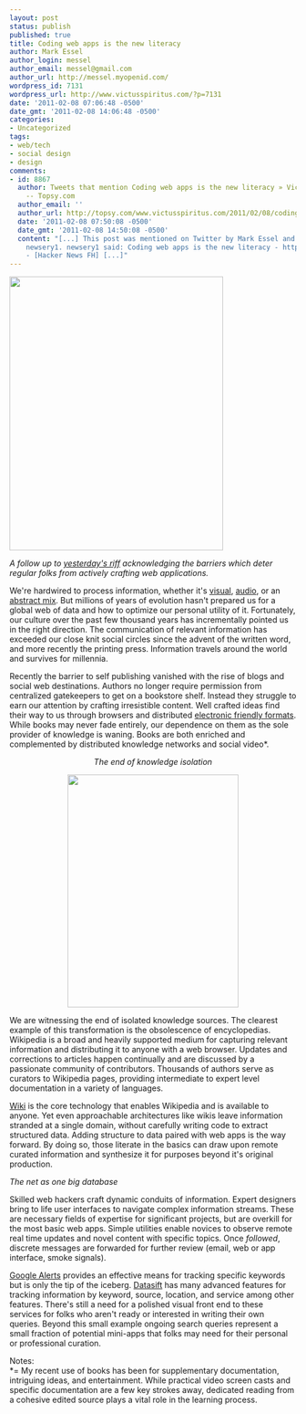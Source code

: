 ```yaml
---
layout: post
status: publish
published: true
title: Coding web apps is the new literacy
author: Mark Essel
author_login: messel
author_email: messel@gmail.com
author_url: http://messel.myopenid.com/
wordpress_id: 7131
wordpress_url: http://www.victusspiritus.com/?p=7131
date: '2011-02-08 07:06:48 -0500'
date_gmt: '2011-02-08 14:06:48 -0500'
categories:
- Uncategorized
tags:
- web/tech
- social design
- design
comments:
- id: 8867
  author: Tweets that mention Coding web apps is the new literacy » Victus Spiritus
    -- Topsy.com
  author_email: ''
  author_url: http://topsy.com/www.victusspiritus.com/2011/02/08/coding-web-apps-is-the-new-literacy/?utm_source=pingback&amp;utm_campaign=L2
  date: '2011-02-08 07:50:08 -0500'
  date_gmt: '2011-02-08 14:50:08 -0500'
  content: "[...] This post was mentioned on Twitter by Mark Essel and HN Firehose,
    newsery1. newsery1 said: Coding web apps is the new literacy - http://bit.ly/gFcxCq
    - [Hacker News FH] [...]"
---
```

<p><a href="http://www.victusspiritus.com/wp-content/uploads/2011/02/literacy_changes_everything.jpg"><img class="aligncenter size-full wp-image-7137" title="literacy_changes_everything" src="http://www.victusspiritus.com/wp-content/uploads/2011/02/literacy_changes_everything.jpg" alt="" width="375" height="480" /></a></p>
<p><em>A follow up to <a href="http://www.victusspiritus.com/2011/02/07/the-world-wide-web-isnt-an-open-platform/">yesterday's riff</a> acknowledging the barriers which deter regular folks from actively crafting web applications.</em></p>
<p>We're hardwired to process information, whether it's <a href="http://www.victusspiritus.com/2010/03/10/the-minds-image-processing/">visual</a>, <a href="http://www.victusspiritus.com/tag/music/">audio</a>, or an <a href="http://www.victusspiritus.com/tag/far-out/">abstract mix</a>. But millions of years of evolution hasn't prepared us for a global web of data and how to optimize our personal utility of it. Fortunately, our culture over the past few thousand years has incrementally pointed us in the right direction. The communication of relevant information has exceeded our close knit social circles since the advent of the written word, and more recently the printing press. Information travels around the world and survives for millennia. </p>
<p>Recently the barrier to self publishing vanished with the rise of blogs and social web destinations. Authors no longer require permission from centralized gatekeepers to get on a bookstore shelf. Instead they struggle to earn our attention by crafting irresistible content. Well crafted ideas find their way to us through browsers and distributed <a href="http://en.wikipedia.org/wiki/Comparison_of_e-book_formats">electronic friendly formats</a>. While books may never fade entirely, our dependence on them as the sole provider of knowledge is waning. Books are both enriched and complemented by distributed knowledge networks and social video*.</p>
<p style="text-align: center;"><em>The end of knowledge isolation</em></p>
<p style="text-align: center;"><a href="http://www.stuckincustoms.com/"><img class="aligncenter size-full wp-image-7147" title="The Lone Cypress - a drive down Highway 1 from San Francisco to San Diego" src="http://www.victusspiritus.com/wp-content/uploads/2011/02/LoneCypress.jpg" alt="" width="300" height="408" /></a></p>
<p>We are witnessing the end of isolated knowledge sources. The clearest example of this transformation is the obsolescence of encyclopedias. Wikipedia is a broad and heavily supported medium for capturing relevant information and distributing it to anyone with a web browser. Updates and corrections to articles happen continually and are discussed by a passionate community of contributors. Thousands of authors serve as curators to Wikipedia pages, providing intermediate to expert level documentation in a variety of languages. </p>
<p><a href="http://en.wikipedia.org/wiki/Comparison_of_wiki_farms">Wiki</a> is the core technology that enables Wikipedia and is available to anyone. Yet even approachable architectures like wikis leave information stranded at a single domain, without carefully writing code to extract structured data. Adding structure to data paired with web apps is the way forward. By doing so, those literate in the basics can draw upon remote curated information and synthesize it for purposes beyond it's original production.</p>
<p><em>The net as one big database</em></p>
<p>Skilled web hackers craft dynamic conduits of information. Expert designers bring to life user interfaces to navigate complex information streams. These are necessary fields of expertise for significant projects, but are overkill for the most basic web apps. Simple utilities enable novices to observe remote real time updates and novel content with specific topics. Once <em>followed</em>, discrete messages are forwarded for further review (email, web or app interface, smoke signals). </p>
<p><a href="http://www.google.com/alerts">Google Alerts</a> provides an effective means for tracking specific keywords but is only the tip of the iceberg. <a href="http://datasift.net/">Datasift</a> has many advanced features for tracking information by keyword, source, location, and service among other features. There's still a need for a polished visual front end to these services for folks who aren't ready or interested in writing their own queries. Beyond this small example ongoing search queries represent a small fraction of potential mini-apps that folks may need for their personal or professional curation.</p>
<p>Notes:<br />
*= My recent use of books has been for supplementary documentation, intriguing ideas, and entertainment. While practical video screen casts and specific documentation are a few key strokes away, dedicated reading from a cohesive edited source plays a vital role in the learning process.</p>
